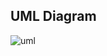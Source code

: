 ## UML Diagram
![uml](https://user-images.githubusercontent.com/54947744/124603087-3ca4bf80-de72-11eb-80aa-b23cce37f668.PNG)
